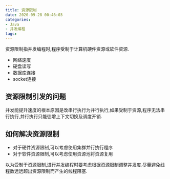 ```yaml
---
title: 资源限制
date: 2020-09-28 00:46:03
categories:
- Java
- 并发编程
tags:
---
```


资源限制指并发编程时,程序受制于计算机硬件资源或软件资源.

- 网络速度
- 硬盘读写
- 数据库连接
- socket连接

## 资源限制引发的问题

并发能提升速度的根本原因是改串行执行为并行执行,如果受制于资源,程序无法串行执行,并行执行只能徒增上下文切换及调度开销.

## 如何解决资源限制

- 对于硬件资源限制,可以考虑使用集群并行执行程序
- 对于软件资源限制,可以考虑使用资源池将资源复用

以为受制于资源限制,进行并发编程时要考虑根据资源限制调整并发度.尽量避免线程数远远超出资源限制而产生的线程阻塞.
